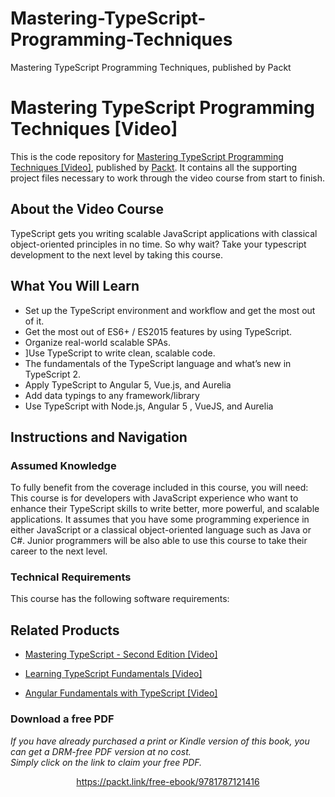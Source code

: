 # Mastering-TypeScript-Programming-Techniques
Mastering TypeScript Programming Techniques, published by Packt
# Mastering TypeScript Programming Techniques [Video]
This is the code repository for [Mastering TypeScript Programming Techniques [Video]](https://www.packtpub.com/application-development/mastering-typescript-programming-techniques-video?utm_source=github&utm_medium=repository&utm_campaign=9781787121416), published by [Packt](https://www.packtpub.com/?utm_source=github). It contains all the supporting project files necessary to work through the video course from start to finish.
## About the Video Course
TypeScript gets you writing scalable JavaScript applications with classical object-oriented principles in no time. So why wait? Take your typescript development to the next level by taking this course.

<H2>What You Will Learn</H2>
<DIV class=book-info-will-learn-text>
<UL>
<LI>Set up the TypeScript environment and workflow and get the most out of it.
<LI>Get the most out of ES6+ / ES2015 features by using TypeScript.
<LI>Organize real-world scalable SPAs.
<LI>]Use TypeScript to write clean, scalable code.
<LI>The fundamentals of the TypeScript language and what’s new in TypeScript 2.
<LI>Apply TypeScript to Angular 5, Vue.js, and Aurelia
<LI>Add data typings to any framework/library
<LI>Use TypeScript with Node.js, Angular 5 , VueJS, and Aurelia

 </LI></UL></DIV>

## Instructions and Navigation
### Assumed Knowledge
To fully benefit from the coverage included in this course, you will need:<br/>
This course is for developers with JavaScript experience who want to enhance their TypeScript skills to write better, more powerful, and scalable applications. It assumes that you have some programming experience in either JavaScript or a classical object-oriented language such as Java or C#. Junior programmers will be also able to use this course to take their career to the next level.
### Technical Requirements
This course has the following software requirements:<br/>


## Related Products
* [Mastering TypeScript - Second Edition [Video]](https://www.packtpub.com/application-development/mastering-typescript-second-edition-video?utm_source=github&utm_medium=repository&utm_campaign=9781788832793)

* [Learning TypeScript Fundamentals [Video]](https://www.packtpub.com/web-development/learning-typescript-fundamentals-video?utm_source=github&utm_medium=repository&utm_campaign=9781784396190)

* [Angular Fundamentals with TypeScript [Video]](https://www.packtpub.com/application-development/angular-fundamentals-typescript-video?utm_source=github&utm_medium=repository&utm_campaign=9781788391009)

### Download a free PDF

 <i>If you have already purchased a print or Kindle version of this book, you can get a DRM-free PDF version at no cost.<br>Simply click on the link to claim your free PDF.</i>
<p align="center"> <a href="https://packt.link/free-ebook/9781787121416">https://packt.link/free-ebook/9781787121416 </a> </p>